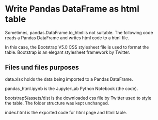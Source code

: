 # Write Pandas DataFrame as html table

Sometimes, pandas.DataFrame.to_html is not suitable. The following code reads a Pandas DataFrame and writes html code to a html file.

In this case, the Bootstrap V5.0 CSS stylesheet file is used to format the table. Bootstrap is an elegant stylesheet framework by Twitter.

## Files und files purposes

data.xlsx holds the data being imported to a Pandas DataFrame.

pandas_html.ipynb is the JupyterLab Python Notebook (the code).

bootstrap5/assets/dist is the downloaded css file by Twitter used to style the table. The folder structure was kept unchanged.

index.html is the exported code for html page and html table.







